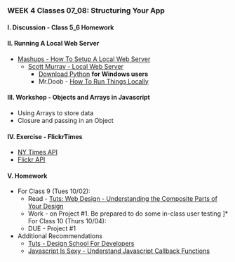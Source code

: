 ### WEEK 4 Classes 07_08: Structuring Your App  

#### I. Discussion - Class 5_6 Homework

#### II. Running A Local Web Server
* [Mashups - How To Setup A Local Web Server](https://github.com/craigprotzel/Mashups/tree/master/__HELP/How_To/Local_Server/README.md)
  * [Scott Murray - Local Web Server]()
	* [Download Python](https://www.python.org/download) **for Windows users**
	* Mr.Doob - [How To Run Things Locally](https://github.com/mrdoob/three.js/wiki/How-to-run-things-locally)

#### III. Workshop - Objects and Arrays in Javascript
* Using Arrays to store data
* Closure and passing in an Object

#### IV. Exercise - FlickrTimes
* [NY Times API](http://developer.nytimes.com/) 
* [Flickr API](https://www.flickr.com/services/apps/create/)

#### V. Homework
* For Class 9 (Tues 10/02):
	* Read - [Tuts: Web Design - Understanding the Composite Parts of Your Design](http://webdesign.tutsplus.com/articles/understanding-the-composite-parts-of-your-design--webdesign-17281)
	* Work - on Project #1. Be prepared to do some in-class user testing
]* For Class 10 (Thurs 10/04):
	* DUE - Project #1
* Additional Recommendations
	* [Tuts - Design School For Developers](http://webdesign.tutsplus.com/series/design-school-for-developers--webdesign-13793)
	* [Javascript Is Sexy - Understand Javascript Callback Functions](http://javascriptissexy.com/understand-javascript-callback-functions-and-use-them/)
	
